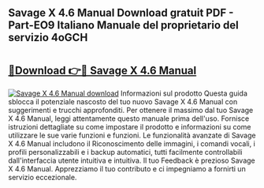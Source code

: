 ## Savage X 4.6 Manual Download gratuit PDF - Part-EO9 Italiano Manuale del proprietario del servizio 4oGCH

# <h2><a href="http://dfgvwm1.blite.top/?on=Savage+X+4.6+Manual">🔗Download 👉🔴 Savage X 4.6 Manual</a></h2>

[![Savage X 4.6 Manual download](https://i.imgur.com/lujVjoI.png)](http://dfgvwm1.blite.top/?on=Savage+X+4.6+Manual)
Informazioni sul prodotto Questa guida sblocca il potenziale nascosto del tuo nuovo Savage X 4.6 Manual con suggerimenti e trucchi approfonditi. Per ottenere il massimo dal tuo Savage X 4.6 Manual, leggi attentamente questo manuale prima dell'uso. Fornisce istruzioni dettagliate su come impostare il prodotto e informazioni su come utilizzare le sue varie funzioni e funzioni. Le funzionalità avanzate di Savage X 4.6 Manual includono il Riconoscimento delle immagini, i comandi vocali, i profili personalizzabili e i backup automatici, tutti facilmente controllabili dall'interfaccia utente intuitiva e intuitiva. Il tuo Feedback è prezioso Savage X 4.6 Manual. Apprezziamo il tuo contributo e ci impegniamo a fornirti un servizio eccezionale.
